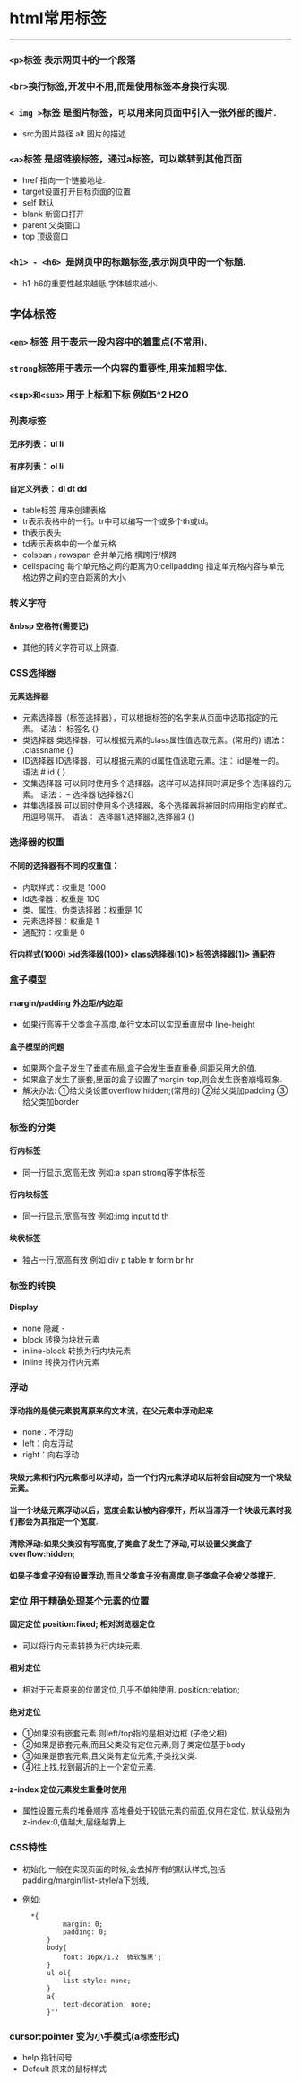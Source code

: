 # html常用标签
***
### `<p>`标签 表示网页中的一个段落

### `<br>`换行标签,开发中不用,而是使用标签本身换行实现.
 
### `< img >`标签 是图片标签，可以用来向页面中引入一张外部的图片.
 
- src为图片路径  alt 图片的描述

### `<a>`标签 是超链接标签，通过a标签，可以跳转到其他页面
 - href 指向一个链接地址.
- target设置打开目标页面的位置
- self  默认
- blank 新窗口打开
- parent 父类窗口
- top 顶级窗口
### `<h1> - <h6> `是网页中的标题标签,表示网页中的一个标题.  
-  h1-h6的重要性越来越低,字体越来越小.


## 字体标签
### `<em>` 标签 用于表示一段内容中的着重点(不常用).
### `strong`标签用于表示一个内容的重要性,用来加粗字体.
### `<sup>和<sub>`  用于上标和下标   例如5^2    H2O
### 列表标签
#### 无序列表： ul  li
#### 有序列表： ol  li
#### 自定义列表： dl   dt   dd

- table标签 用来创建表格
- tr表示表格中的一行。tr中可以编写一个或多个th或td。
- th表示表头
- td表示表格中的一个单元格
- colspan / rowspan 合并单元格 横跨行/横跨
- cellspacing 每个单元格之间的距离为0;cellpadding 指定单元格内容与单元格边界之间的空白距离的大小.

### 转义字符
#### &nbsp 空格符(需要记)
- 其他的转义字符可以上网查.

### CSS选择器
#### 元素选择器
- 元素选择器（标签选择器），可以根据标签的名字来从页面中选取指定的元素。
语法：  标签名 {}
- 类选择器
类选择器，可以根据元素的class属性值选取元素。(常用的)
语法： .classname {}
- ID选择器
ID选择器，可以根据元素的id属性值选取元素。注： id是唯一的。
语法   # id { }
- 交集选择器
可以同时使用多个选择器，这样可以选择同时满足多个选择器的元素。
语法： – 选择器1选择器2{}
- 并集选择器
可以同时使用多个选择器，多个选择器将被同时应用指定的样式。用逗号隔开。
语法： 选择器1,选择器2,选择器3 {}

### 选择器的权重
#### 不同的选择器有不同的权重值：
- 内联样式：权重是 1000
- id选择器：权重是 100
- 类、属性、伪类选择器：权重是 10
- 元素选择器：权重是 1
- 通配符：权重是 0
#### 行内样式(1000) >id选择器(100)> class选择器(10)> 标签选择器(1)> 通配符

### 盒子模型
#### margin/padding  外边距/内边距
- 如果行高等于父类盒子高度,单行文本可以实现垂直居中 line-height
#### 盒子模型的问题
- 如果两个盒子发生了垂直布局,盒子会发生垂直重叠,间距采用大的值.
- 如果盒子发生了嵌套,里面的盒子设置了margin-top,则会发生嵌套崩塌现象.
- 解决办法:
   ①给父类设置overflow:hidden;(常用的)
②给父类加padding 
③给父类加border

### 标签的分类
#### 行内标签       
- 同一行显示,宽高无效  例如:a span strong等字体标签
#### 行内块标签    
- 同一行显示,宽高有效  例如:img input td th
#### 块状标签       
- 独占一行,宽高有效    例如:div p table tr form br hr

### 标签的转换
#### Display   
- none 隐藏  - 
- block 转换为块状元素  
- inline-block 转换为行内块元素
- Inline 转换为行内元素

### 浮动
#### 浮动指的是使元素脱离原来的文本流，在父元素中浮动起来
- none：不浮动
- left：向左浮动
- right：向右浮动
#### 块级元素和行内元素都可以浮动，当一个行内元素浮动以后将会自动变为一个块级元素。
#### 当一个块级元素浮动以后，宽度会默认被内容撑开，所以当漂浮一个块级元素时我们都会为其指定一个宽度.
#### 清除浮动:如果父类没有写高度,子类盒子发生了浮动,可以设置父类盒子overflow:hidden;
#### 如果子类盒子没有设置浮动,而且父类盒子没有高度.则子类盒子会被父类撑开.
### 定位 用于精确处理某个元素的位置
#### 固定定位 position:fixed;   相对浏览器定位
- 可以将行内元素转换为行内块元素.
#### 相对定位 
- 相对于元素原来的位置定位,几乎不单独使用.     position:relation;
#### 绝对定位 
- ①如果没有嵌套元素.则left/top指的是相对边框
   (子绝父相)
-  ②如果是嵌套元素,而且父类没有定位元素,则子类定位基于body
- ③如果是嵌套元素,且父类有定位元素,子类找父类.
- ④往上找,找到最近的上一个定位元素.
#### z-index 定位元素发生重叠时使用
- 属性设置元素的堆叠顺序
      高堆叠处于较低元素的前面,仅用在定位.
      默认级别为z-index:0,值越大,层级越靠上.
### CSS特性
- 初始化 一般在实现页面的时候,会去掉所有的默认样式,包括padding/margin/list-style/a下划线,
- 例如:
   
        *{
    			margin: 0;
    			padding: 0;
    		}
    		body{
    			font: 16px/1.2 '微软雅黑';
    		}
    		ul ol{
    			list-style: none;
    		}
    		a{
    			text-decoration: none;
    		}''
### cursor:pointer 变为小手模式(a标签形式)
- help 指针问号
- Default 原来的鼠标样式
